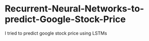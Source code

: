 # Recurrent-Neural-Networks-to-predict-Google-Stock-Price
I tried to predict google stock price using LSTMs
